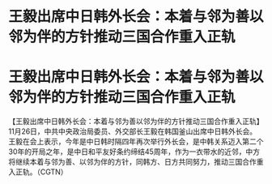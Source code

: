 # 王毅出席中日韩外长会：本着与邻为善以邻为伴的方针推动三国合作重入正轨

# 王毅出席中日韩外长会：本着与邻为善以邻为伴的方针推动三国合作重入正轨

【王毅出席中日韩外长会：本着与邻为善以邻为伴的方针推动三国合作重入正轨】11月26日，中共中央政治局委员、外交部长王毅在韩国釜山出席中日韩外长会。王毅在会上表示，今年是中日韩时隔四年再次举行外长会，是中韩关系迈入第二个30年的开局之年，是中日和平友好条约缔结45周年，作为一衣带水的近邻，中方将继续本着与邻为善、以邻为伴的方针，同韩方、日方共同努力，推动三国合作重入正轨。（CGTN）

